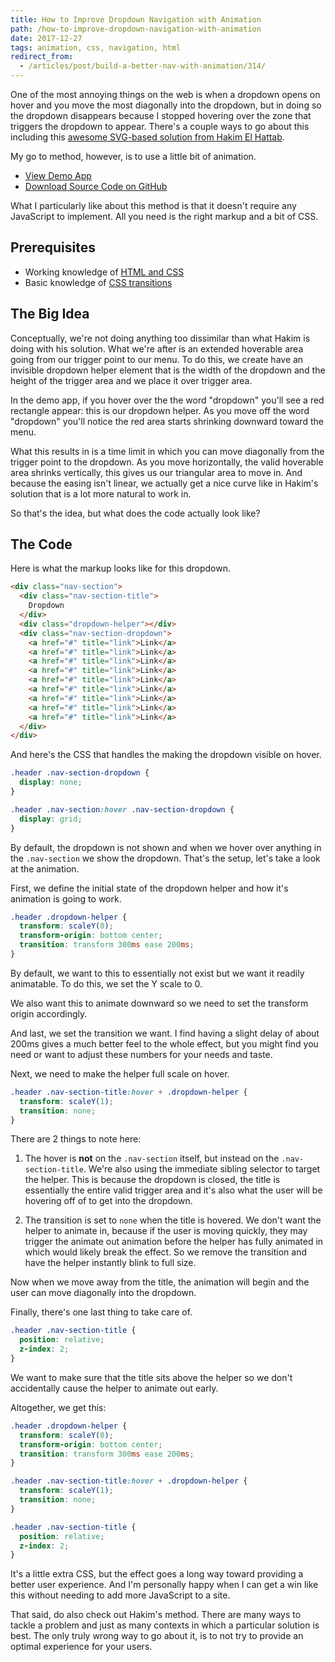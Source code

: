 ```yaml
---
title: How to Improve Dropdown Navigation with Animation
path: /how-to-improve-dropdown-navigation-with-animation
date: 2017-12-27
tags: animation, css, navigation, html
redirect_from:
  - /articles/post/build-a-better-nav-with-animation/314/
---
```


One of the most annoying things on the web is when a dropdown opens on hover and you move the most diagonally into the dropdown, but in doing so the dropdown disappears because I stopped hovering over the zone that triggers the dropdown to appear. There's a couple ways to go about this including this [awesome SVG-based solution from Hakim El Hattab](https://team.slides.com/hakimel/cssday-2019#/).

My go to method, however, is to use a little bit of animation.

* [View Demo App](https://better-dropdown.glitch.me/)
* [Download Source Code on GitHub](https://github.com/arkmuntasser/better-dropdown)

What I particularly like about this method is that it doesn't require any JavaScript to implement. All you need is the right markup and a bit of CSS.

## Prerequisites

* Working knowledge of [HTML and CSS](https://internetingishard.com/html-and-css/)
* Basic knowledge of [CSS transitions](https://developer.mozilla.org/en-US/docs/Web/CSS/CSS_Transitions/Using_CSS_transitions)

## The Big Idea

Conceptually, we're not doing anything too dissimilar than what Hakim is doing with his solution. What we're after is an extended hoverable area going from our trigger point to our menu. To do this, we create have an invisible dropdown helper element that is the width of the dropdown and the height of the trigger area and we place it over trigger area.

In the demo app, if you hover over the the word "dropdown" you'll see a red rectangle appear: this is our dropdown helper. As you move off the word "dropdown" you'll notice the red area starts shrinking downward toward the menu.

What this results in is a time limit in which you can move diagonally from the trigger point to the dropdown. As you move horizontally, the valid hoverable area shrinks vertically, this gives us our triangular area to move in. And because the easing isn't linear, we actually get a nice curve like in Hakim's solution that is a lot more natural to work in.

So that's the idea, but what does the code actually look like?

## The Code

Here is what the markup looks like for this dropdown.

```html
<div class="nav-section">
  <div class="nav-section-title">
    Dropdown
  </div>
  <div class="dropdown-helper"></div>
  <div class="nav-section-dropdown">
    <a href="#" title="link">Link</a>
    <a href="#" title="link">Link</a>
    <a href="#" title="link">Link</a>
    <a href="#" title="link">Link</a>
    <a href="#" title="link">Link</a>
    <a href="#" title="link">Link</a>
    <a href="#" title="link">Link</a>
    <a href="#" title="link">Link</a>
    <a href="#" title="link">Link</a>
  </div>
</div>
```

And here's the CSS that handles the making the dropdown visible on hover.

```css
.header .nav-section-dropdown {
  display: none;
}

.header .nav-section:hover .nav-section-dropdown {
  display: grid;
}
```

By default, the dropdown is not shown and when we hover over anything in the `.nav-section` we show the dropdown. That's the setup, let's take a look at the animation.

First, we define the initial state of the dropdown helper and how it's animation is going to work.

```css
.header .dropdown-helper {
  transform: scaleY(0);
  transform-origin: bottom center;
  transition: transform 300ms ease 200ms;
}
```

By default, we want to this to essentially not exist but we want it readily animatable. To do this, we set the Y scale to 0.

We also want this to animate downward so we need to set the transform origin accordingly.

And last, we set the transition we want. I find having a slight delay of about 200ms gives a much better feel to the whole effect, but you might find you need or want to adjust these numbers for your needs and taste.

Next, we need to make the helper full scale on hover.

```css
.header .nav-section-title:hover + .dropdown-helper {
  transform: scaleY(1);
  transition: none;
}
```

There are 2 things to note here:

1. The hover is **not** on the `.nav-section` itself, but instead on the `.nav-section-title`. We're also using the immediate sibling selector to target the helper. This is because the dropdown is closed, the title is essentially the entire valid trigger area and it's also what the user will be hovering off of to get into the dropdown.

2. The transition is set to `none` when the title is hovered. We don't want the helper to animate in, because if the user is moving quickly, they may trigger the animate out animation before the helper has fully animated in which would likely break the effect. So we remove the transition and have the helper instantly blink to full size.

Now when we move away from the title, the animation will begin and the user can move diagonally into the dropdown.

Finally, there's one last thing to take care of.

```css
.header .nav-section-title {
  position: relative;
  z-index: 2;
}
```

We want to make sure that the title sits above the helper so we don't accidentally cause the helper to animate out early.

Altogether, we get this:

```css
.header .dropdown-helper {
  transform: scaleY(0);
  transform-origin: bottom center;
  transition: transform 300ms ease 200ms;
}

.header .nav-section-title:hover + .dropdown-helper {
  transform: scaleY(1);
  transition: none;
}

.header .nav-section-title {
  position: relative;
  z-index: 2;
}
```

It's a little extra CSS, but the effect goes a long way toward providing a better user experience. And I'm personally happy when I can get a win like this without needing to add more JavaScript to a site.

That said, do also check out Hakim's method. There are many ways to tackle a problem and just as many contexts in which a particular solution is best. The only truly wrong way to go about it, is to not try to provide an optimal experience for your users.
